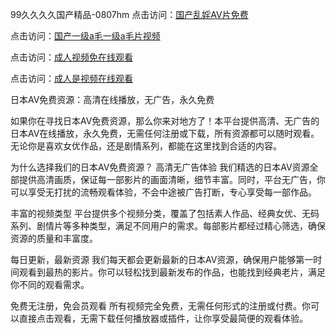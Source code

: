 99久久久久国产精品-0807hm
点击访问：<a href="https://heiliaowzu4ur.pages.dev">国产乱婬AV片免费</a>

点击访问：<a href="https://heiliaowt0d7p.pages.dev">国产一级a毛一级a毛片视频</a>

点击访问：<a href="https://heiliaowzu4ur.pages.dev">成人视频免在线观看</a>

点击访问：<a href="https://heiliaoga6s9v.pages.dev">成人是视频在线观看</a>

日本AV免费资源：高清在线播放，无广告，永久免费

如果你在寻找日本AV免费资源，那么你来对地方了！本平台提供高清、无广告的日本AV在线播放，永久免费，无需任何注册或下载，所有资源都可以随时观看。无论你是喜欢女优作品，还是剧情系列，都能在这里找到合适的内容。

为什么选择我们的日本AV免费资源？
高清无广告体验
我们精选的日本AV资源全部提供高清画质，保证每一部影片的画面清晰，细节丰富。同时，平台无广告，你可以享受无打扰的流畅观看体验，不会中途被广告打断，专心享受每一部作品。

丰富的视频类型
平台提供多个视频分类，覆盖了包括素人作品、经典女优、无码系列、剧情片等多种类型，满足不同用户的需求。每部影片都经过精心筛选，确保资源的质量和丰富度。

每日更新，最新资源
我们每天都会更新最新的日本AV资源，确保用户能够第一时间观看到最热的影片。你可以轻松找到最新发布的作品，也能找到经典老片，满足你不同的观看需求。

免费无注册，免会员观看
所有视频完全免费，无需任何形式的注册或付费。你可以直接点击观看，无需下载任何播放器或插件，让你享受最简便的观看体验。

<span style="display:none;">[Canonical link](）</span>
